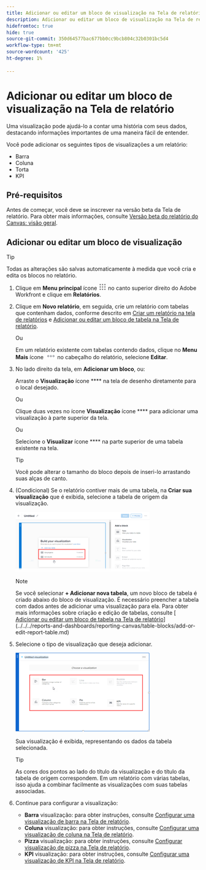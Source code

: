 ```yaml
---
title: Adicionar ou editar um bloco de visualização na Tela de relatório
description: Adicionar ou editar um bloco de visualização na Tela de relatório
hidefromtoc: true
hide: true
source-git-commit: 350d64577bac677bb0cc9bcb804c32b0301bc5d4
workflow-type: tm+mt
source-wordcount: '425'
ht-degree: 1%

---
```



# Adicionar ou editar um bloco de visualização na Tela de relatório

Uma visualização pode ajudá-lo a contar uma história com seus dados, destacando informações importantes de uma maneira fácil de entender.

Você pode adicionar os seguintes tipos de visualizações a um relatório:

* Barra
* Coluna
* Torta
* KPI

## Pré-requisitos

Antes de começar, você deve se inscrever na versão beta da Tela de relatório. Para obter mais informações, consulte [Versão beta do relatório do Canvas: visão geral](/help/quicksilver/product-announcements/betas/canvas-dashboards-beta/reporting-canvas-beta-overview.md).

## Adicionar ou editar um bloco de visualização

>[!TIP]
>
>Todas as alterações são salvas automaticamente à medida que você cria e edita os blocos no relatório.

1. Clique em **Menu principal** ícone ![](assets/main-menu-icon.png) no canto superior direito do Adobe Workfront e clique em **Relatórios**.
1. Clique em **Novo relatório**, em seguida, crie um relatório com tabelas que contenham dados, conforme descrito em [Criar um relatório na tela de relatórios](../../../reports-and-dashboards/reporting-canvas/manage-reports/build-report.md) e [Adicionar ou editar um bloco de tabela na Tela de relatório](../../../reports-and-dashboards/reporting-canvas/table-blocks/add-or-edit-report-table.md).

   Ou

   Em um relatório existente com tabelas contendo dados, clique no **Menu Mais** ícone ![](assets/more-icon.png) no cabeçalho do relatório, selecione **Editar**.

1. No lado direito da tela, em **Adicionar um bloco**, ou:

   Arraste o **Visualização** ícone **** na tela de desenho diretamente para o local desejado.

   Ou

   Clique duas vezes no ícone **Visualização** ícone **** para adicionar uma visualização à parte superior da tela.

   Ou

   Selecione o **Visualizar** ícone **** na parte superior de uma tabela existente na tela.

   >[!TIP]
   >
   >Você pode alterar o tamanho do bloco depois de inseri-lo arrastando suas alças de canto.

1. (Condicional) Se o relatório contiver mais de uma tabela, na **Criar sua visualização** que é exibida, selecione a tabela de origem da visualização.

   ![](assets/select-table-on-vis-350x155.png)

   >[!NOTE]
   >
   >Se você selecionar **+ Adicionar nova tabela**, um novo bloco de tabela é criado abaixo do bloco de visualização. É necessário preencher a tabela com dados antes de adicionar uma visualização para ela. Para obter mais informações sobre criação e edição de tabelas, consulte [ [Adicionar ou editar um bloco de tabela na Tela de relatório](../../../reports-and-dashboards/reporting-canvas/table-blocks/add-or-edit-report-table.md)](../../../reports-and-dashboards/reporting-canvas/table-blocks/add-or-edit-report-table.md)

1. Selecione o tipo de visualização que deseja adicionar.

   ![](assets/select-vis-type-350x205.png)

   Sua visualização é exibida, representando os dados da tabela selecionada.

   >[!TIP]
   >
   >As cores dos pontos ao lado do título da visualização e do título da tabela de origem correspondem. Em um relatório com várias tabelas, isso ajuda a combinar facilmente as visualizações com suas tabelas associadas.

1. Continue para configurar a visualização:

   * **Barra** visualização: para obter instruções, consulte [Configurar uma visualização de barra na Tela de relatório](../../../reports-and-dashboards/reporting-canvas/visualization-blocks/configure-bar-visualization.md#bar).
   * **Coluna** visualização: para obter instruções, consulte [Configurar uma visualização de coluna na Tela de relatório](../../../reports-and-dashboards/reporting-canvas/visualization-blocks/configure-column-visualization.md).
   * **Pizza** visualização: para obter instruções, consulte [Configurar visualização de pizza na Tela de relatório](../../../reports-and-dashboards/reporting-canvas/visualization-blocks/configure-pie-visualization.md).
   * **KPI** visualização: para obter instruções, consulte [Configurar uma visualização de KPI na Tela de relatório](../../../reports-and-dashboards/reporting-canvas/visualization-blocks/configure-kpi-visualization.md).
